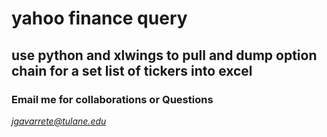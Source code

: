 # yahoo finance query
## use python and xlwings to pull and dump option chain for a set list of tickers into excel

### Email me for collaborations or Questions
*jgavarrete@tulane.edu*
